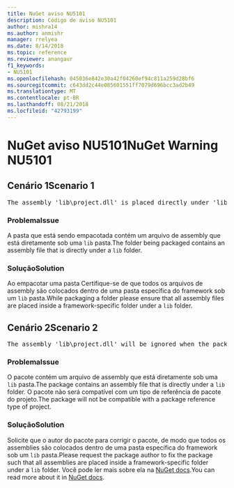 ```yaml
---
title: NuGet aviso NU5101
description: Código de aviso NU5101
author: mishra14
ms.author: anmishr
manager: rrelyea
ms.date: 8/14/2018
ms.topic: reference
ms.reviewer: anangaur
f1_keywords:
- NU5101
ms.openlocfilehash: 045036e842e30a42f04260ef94c811a259d28bf6
ms.sourcegitcommit: c643dd2c44e085601551ff7079d696bcc3ad2b49
ms.translationtype: MT
ms.contentlocale: pt-BR
ms.lasthandoff: 08/21/2018
ms.locfileid: "42793199"
---
```

# <a name="nuget-warning-nu5101"></a><span data-ttu-id="9dce6-103">NuGet aviso NU5101</span><span class="sxs-lookup"><span data-stu-id="9dce6-103">NuGet Warning NU5101</span></span>

## <a name="scenario-1"></a><span data-ttu-id="9dce6-104">Cenário 1</span><span class="sxs-lookup"><span data-stu-id="9dce6-104">Scenario 1</span></span>
<pre>The assembly 'lib\project.dll' is placed directly under 'lib' folder. It is recommended that assemblies be placed inside a framework-specific folder. Move it into a framework-specific folder.</pre>

### <a name="issue"></a><span data-ttu-id="9dce6-105">Problema</span><span class="sxs-lookup"><span data-stu-id="9dce6-105">Issue</span></span>

<span data-ttu-id="9dce6-106">A pasta que está sendo empacotada contém um arquivo de assembly que está diretamente sob uma `lib` pasta.</span><span class="sxs-lookup"><span data-stu-id="9dce6-106">The folder being packaged contains an assembly file that is directly under a `lib` folder.</span></span>


### <a name="solution"></a><span data-ttu-id="9dce6-107">Solução</span><span class="sxs-lookup"><span data-stu-id="9dce6-107">Solution</span></span>

<span data-ttu-id="9dce6-108">Ao empacotar uma pasta Certifique-se de que todos os arquivos de assembly são colocados dentro de uma pasta específica do framework sob um `lib` pasta.</span><span class="sxs-lookup"><span data-stu-id="9dce6-108">While packaging a folder please ensure that all assembly files are placed inside a framework-specific folder under a `lib` folder.</span></span>


## <a name="scenario-2"></a><span data-ttu-id="9dce6-109">Cenário 2</span><span class="sxs-lookup"><span data-stu-id="9dce6-109">Scenario 2</span></span>
<pre>The assembly 'lib\project.dll' will be ignored when the package is installed after the migration.</pre>

### <a name="issue"></a><span data-ttu-id="9dce6-110">Problema</span><span class="sxs-lookup"><span data-stu-id="9dce6-110">Issue</span></span>

<span data-ttu-id="9dce6-111">O pacote contém um arquivo de assembly que está diretamente sob uma `lib` pasta.</span><span class="sxs-lookup"><span data-stu-id="9dce6-111">The package contains an assembly file that is directly under a `lib` folder.</span></span> <span data-ttu-id="9dce6-112">O pacote não será compatível com um tipo de referência de pacote do projeto.</span><span class="sxs-lookup"><span data-stu-id="9dce6-112">The package will not be compatible with a package reference type of project.</span></span>


### <a name="solution"></a><span data-ttu-id="9dce6-113">Solução</span><span class="sxs-lookup"><span data-stu-id="9dce6-113">Solution</span></span>

<span data-ttu-id="9dce6-114">Solicite que o autor do pacote para corrigir o pacote, de modo que todos os assemblies são colocados dentro de uma pasta específica do framework sob um `lib` pasta.</span><span class="sxs-lookup"><span data-stu-id="9dce6-114">Please request the package author to fix the package such that all assemblies are placed inside a framework-specific folder under a `lib` folder.</span></span> <span data-ttu-id="9dce6-115">Você pode ler mais sobre ela na [NuGet docs](https://docs.microsoft.com/en-us/nuget/reference/migrate-packages-config-to-package-reference).</span><span class="sxs-lookup"><span data-stu-id="9dce6-115">You can read more about it in [NuGet docs](https://docs.microsoft.com/en-us/nuget/reference/migrate-packages-config-to-package-reference).</span></span>


